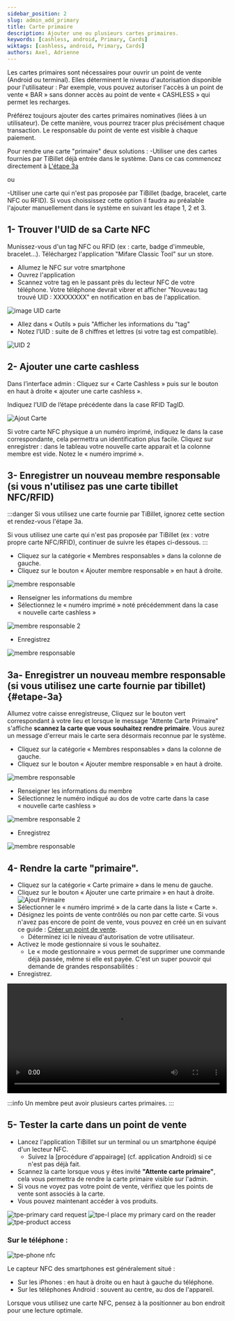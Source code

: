```yaml
---
sidebar_position: 2
slug: admin_add_primary
title: Carte primaire
description: Ajouter une ou plusieurs cartes primaires.
keywords: [cashless, android, Primary, Cards]
wiktags: [cashless, android, Primary, Cards]
authors: Axel, Adrienne
---
```


Les cartes primaires sont nécessaires pour ouvrir un point de vente (Android ou terminal). Elles déterminent le niveau d'autorisation disponible pour l'utilisateur : 
Par exemple, vous pouvez autoriser l'accès à un point de vente « BAR » sans donner accès au point de vente « CASHLESS » qui permet les recharges. 

Préférez toujours ajouter des cartes primaires nominatives (liées à un utilisateur). 
De cette manière, vous pourrez tracer plus précisément chaque transaction.
Le responsable du point de vente est visible à chaque paiement.

Pour rendre une carte "primaire" deux solutions : 
-Utiliser une des cartes fournies par TiBillet déjà entrée dans le système. Dans ce cas commencez  directement à [L'étape 3a](#etape-3a)

ou

-Utiliser une carte qui n'est pas proposée par TiBillet (badge, bracelet, carte NFC ou RFID). 
Si vous choississez cette option il faudra au préalable l'ajouter manuellement dans le système en suivant les étape 1, 2 et 3.


## 1- Trouver l'UID de sa Carte NFC
Munissez-vous d'un tag NFC ou RFID (ex : carte, badge d'immeuble, bracelet...).
Téléchargez l'application "Mifare Classic Tool" sur un store.
- Allumez le NFC sur votre smartphone
- Ouvrez l'application
- Scannez votre tag en le passant près du lecteur NFC de votre téléphone.
Votre téléphone devrait vibrer et afficher "Nouveau tag trouvé UID : XXXXXXXX" en notification en bas de l'application.

![image UID carte](/img/imageUIDcarte.png)

- Allez dans « Outils » puis "Afficher les informations du "tag"
- Notez l’UID : suite de 8 chiffres et lettres (si votre tag est compatible).

![UID 2](/img/UID2.png)


 ## 2- Ajouter une carte cashless
Dans l’interface admin :
Cliquez sur « Carte Cashless » puis sur le bouton en haut à droite « ajouter une carte cashless ».

Indiquez l’UID de l’étape précédente dans la case RFID TagID.

![Ajout Carte](/img/ajoutcarte.png)

Si votre carte NFC physique a un numéro imprimé, indiquez le dans la case correspondante, cela permettra un identification plus facile.
Cliquez sur enregistrer : dans le tableau votre nouvelle carte apparait et la colonne membre est vide.
Notez le « numéro imprimé ».


## 3- Enregistrer un nouveau membre responsable (si vous n'utilisez pas une carte tibillet NFC/RFID)

:::danger 
Si vous utilisez une carte fournie par TiBillet, ignorez cette section et rendez-vous l'étape 3a.

Si vous utilisez une carte qui n'est pas proposée par TiBillet (ex : votre propre carte NFC/RFID), continuer de suivre les étapes ci-dessous.
:::

- Cliquez sur la catégorie « Membres responsables » dans la colonne de gauche.
- Cliquez sur le bouton « Ajouter membre responsable » en haut à droite.

![membre responsable](/img/membre-responsable.png)

- Renseigner les informations du membre
- Sélectionnez le « numéro imprimé » noté précédemment dans la case « nouvelle carte cashless »

![membre responsable 2](/img/membreresp.png)

- Enregistrez

![membre responsable](/img/membre-responsable-bis.png)

## 3a- Enregistrer un nouveau membre responsable (si vous utilisez une carte fournie par tibillet) {#etape-3a}

Allumez votre caisse enregistreuse, 
Cliquez sur le bouton vert correspondant à votre lieu et lorsque le message "Attente Carte Primaire" s'affiche **scannez la carte que vous souhaitez rendre primaire**. Vous aurez un message d'erreur mais le carte sera désormais reconnue par le système.

- Cliquez sur la catégorie « Membres responsables » dans la colonne de gauche.
- Cliquez sur le bouton « Ajouter membre responsable » en haut à droite.

![membre responsable](/img/membre-responsable.png)

- Renseigner les informations du membre
- Sélectionnez le numéro indiqué au dos de votre carte dans la case « nouvelle carte cashless »

![membre responsable 2](/img/membreresp.png)

- Enregistrez

![membre responsable](/img/membre-responsable-bis.png)


## 4- Rendre la carte "primaire".

- Cliquez sur la catégorie « Carte primaire » dans le menu de gauche.
- Cliquez sur le bouton « Ajouter une carte primaire » en haut à droite.
![Ajout Primaire](/img/ajoutprimaire.png)    
- Sélectionner le « numéro imprimé » de la carte dans la liste « Carte ».
- Désignez les points de vente contrôlés ou non par cette carte. Si vous n'avez pas encore de point de vente, vous pouvez en créé un en suivant ce guide : [Créer un point de vente](../admin_add_pos).
     - Déterminez ici le niveau d'autorisation de votre utilisateur.
- Activez le mode gestionnaire si vous le souhaitez.
     - Le « mode gestionnaire » vous permet de supprimer une commande déjà passée, même si elle est payée. C'est un super pouvoir qui demande de grandes responsabilités :
- Enregistrez.

<video width="100%" controls src="/img/CartePrimaire.mp4"></video>

:::info 
Un membre peut avoir plusieurs cartes primaires. 
:::


## 5- Tester la carte dans un point de vente

- Lancez l'application TiBillet sur un terminal ou un smartphone équipé d'un lecteur NFC.
     - Suivez la [procédure d'appairage] (cf. application Android) si ce n'est pas déjà fait.
- Scannez la carte lorsque vous y êtes invité **"Attente carte primaire"**, cela vous permettra de rendre la carte primaire visible sur l'admin.
- Si vous ne voyez pas votre point de vente, vérifiez que les points de vente sont associés à la carte.
- Vous pouvez maintenant accéder à vos produits.

![tpe-primary card request](/img/tpe1.png)
![tpe-I place my primary card on the reader](/img/tpe2.png)
![tpe-product access](/img/tpe3.png)

### Sur le téléphone :

![tpe-phone nfc](/img/phone-nfc.png)

Le capteur NFC des smartphones est généralement situé :

- Sur les iPhones : en haut à droite ou en haut à gauche du téléphone.
- Sur les téléphones Android : souvent au centre, au dos de l'appareil.

Lorsque vous utilisez une carte NFC, pensez à la positionner au bon endroit pour une lecture optimale.
